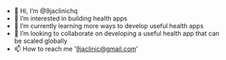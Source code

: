 - 👋 Hi, I’m @9jaclinichq
- 👀 I’m interested in building health apps
- 🌱 I’m currently learning more ways to develop useful health apps
- 💞️ I’m looking to collaborate on developing a useful health app that can be scaled globally 
- 📫 How to reach me '9jaclinic@gmail.com'

<!---
9jaclinichq/9jaclinichq is a ✨ special ✨ repository because its `README.md` (this file) appears on your GitHub profile.
You can click the Preview link to take a look at your changes.
--->
